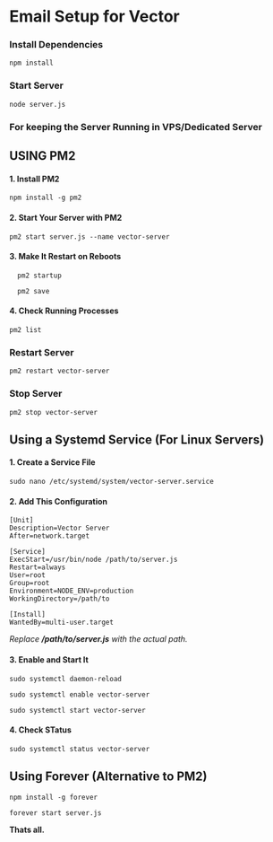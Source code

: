 # Email Setup for Vector

### Install Dependencies
```
npm install
```

### Start Server

```
node server.js
```

### For keeping the Server Running in VPS/Dedicated Server

## USING PM2

#### 1. Install PM2
  ```
  npm install -g pm2
  ```
#### 2. Start Your Server with PM2
   ```
   pm2 start server.js --name vector-server
   ```
#### 3. Make It Restart on Reboots
  ```
    pm2 startup
  ```
  ```
    pm2 save
  ```
#### 4. Check Running Processes
  ```
  pm2 list
  ```


### Restart Server
```
pm2 restart vector-server
```

### Stop Server
```
pm2 stop vector-server
```


## Using a Systemd Service (For Linux Servers)
#### 1. Create a Service File
```
sudo nano /etc/systemd/system/vector-server.service
```
#### 2. Add This Configuration
```
[Unit]
Description=Vector Server
After=network.target

[Service]
ExecStart=/usr/bin/node /path/to/server.js
Restart=always
User=root
Group=root
Environment=NODE_ENV=production
WorkingDirectory=/path/to

[Install]
WantedBy=multi-user.target

```
_Replace **/path/to/server.js** with the actual path._

#### 3. Enable and Start It
```
sudo systemctl daemon-reload
```
```
sudo systemctl enable vector-server
```
```
sudo systemctl start vector-server
```
#### 4. Check STatus
```
sudo systemctl status vector-server
```

## Using Forever (Alternative to PM2)
```
npm install -g forever
```
```
forever start server.js
```

**Thats all.**
